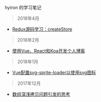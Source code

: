 hyiron 的学习笔记
> 2018年4月
  
  - <a href="https://github.com/mvpzx/fe-note/issues/8">Redux源码学习：createStore</a>

> 2018年2月
  
  - <a href="https://github.com/mvpzx/fe-note/issues/6">使用Vue、React和Koa开发个人博客</a>

> 2018年1月

  - <a href="https://github.com/mvpzx/fe-note/issues/2">Vue配置svg-sprite-loader以使用svg图标</a>
  
> 2017年12月

  - <a href="https://github.com/mvpzx/fe-note/issues/1">数组深浅拷贝问题引发的思考</a>

